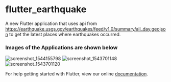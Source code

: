 # flutter_earthquake

A new Flutter application that uses api from https://earthquake.usgs.gov/earthquakes/feed/v1.0/summary/all_day.geojson to get the latest places where earthquakes occurred.

### Images of the Applications are shown below

![screenshot_1544155798](https://user-images.githubusercontent.com/24871915/49627352-a9b3f800-f9de-11e8-8577-6ac3f7eff416.png)
![screenshot_1543701148](https://user-images.githubusercontent.com/24871915/49469076-dc0afd00-f806-11e8-881e-9b20fc4e01f4.png)
![screenshot_1543701120](https://user-images.githubusercontent.com/24871915/49469077-dc0afd00-f806-11e8-92cb-920c79ef0220.png)


For help getting started with Flutter, view our online
[documentation](https://flutter.io/).
